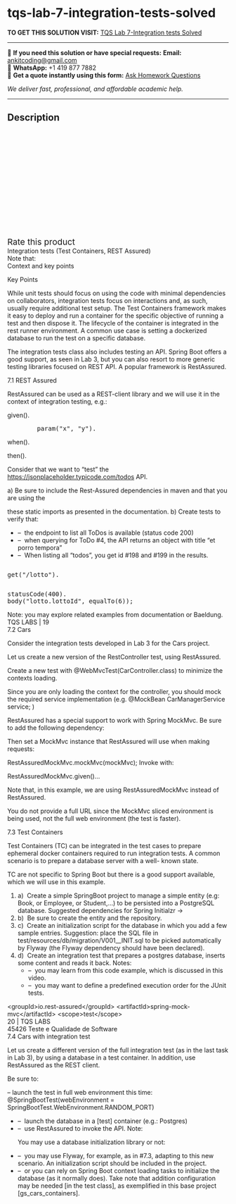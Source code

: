 # tqs-lab-7-integration-tests-solved
**TO GET THIS SOLUTION VISIT:** [TQS Lab 7-Integration tests Solved](https://www.ankitcodinghub.com/product/tqs-lab-7-integration-tests-solved/)


---

📩 **If you need this solution or have special requests:** **Email:** ankitcoding@gmail.com  
📱 **WhatsApp:** +1 419 877 7882  
📄 **Get a quote instantly using this form:** [Ask Homework Questions](https://www.ankitcodinghub.com/services/ask-homework-questions/)

*We deliver fast, professional, and affordable academic help.*

---

<h2>Description</h2>



<div class="kk-star-ratings kksr-auto kksr-align-center kksr-valign-top" data-payload="{&quot;align&quot;:&quot;center&quot;,&quot;id&quot;:&quot;93899&quot;,&quot;slug&quot;:&quot;default&quot;,&quot;valign&quot;:&quot;top&quot;,&quot;ignore&quot;:&quot;&quot;,&quot;reference&quot;:&quot;auto&quot;,&quot;class&quot;:&quot;&quot;,&quot;count&quot;:&quot;0&quot;,&quot;legendonly&quot;:&quot;&quot;,&quot;readonly&quot;:&quot;&quot;,&quot;score&quot;:&quot;0&quot;,&quot;starsonly&quot;:&quot;&quot;,&quot;best&quot;:&quot;5&quot;,&quot;gap&quot;:&quot;4&quot;,&quot;greet&quot;:&quot;Rate this product&quot;,&quot;legend&quot;:&quot;0\/5 - (0 votes)&quot;,&quot;size&quot;:&quot;24&quot;,&quot;title&quot;:&quot;TQS Lab 7-Integration tests Solved&quot;,&quot;width&quot;:&quot;0&quot;,&quot;_legend&quot;:&quot;{score}\/{best} - ({count} {votes})&quot;,&quot;font_factor&quot;:&quot;1.25&quot;}">

<div class="kksr-stars">

<div class="kksr-stars-inactive">
            <div class="kksr-star" data-star="1" style="padding-right: 4px">


<div class="kksr-icon" style="width: 24px; height: 24px;"></div>
        </div>
            <div class="kksr-star" data-star="2" style="padding-right: 4px">


<div class="kksr-icon" style="width: 24px; height: 24px;"></div>
        </div>
            <div class="kksr-star" data-star="3" style="padding-right: 4px">


<div class="kksr-icon" style="width: 24px; height: 24px;"></div>
        </div>
            <div class="kksr-star" data-star="4" style="padding-right: 4px">


<div class="kksr-icon" style="width: 24px; height: 24px;"></div>
        </div>
            <div class="kksr-star" data-star="5" style="padding-right: 4px">


<div class="kksr-icon" style="width: 24px; height: 24px;"></div>
        </div>
    </div>

<div class="kksr-stars-active" style="width: 0px;">
            <div class="kksr-star" style="padding-right: 4px">


<div class="kksr-icon" style="width: 24px; height: 24px;"></div>
        </div>
            <div class="kksr-star" style="padding-right: 4px">


<div class="kksr-icon" style="width: 24px; height: 24px;"></div>
        </div>
            <div class="kksr-star" style="padding-right: 4px">


<div class="kksr-icon" style="width: 24px; height: 24px;"></div>
        </div>
            <div class="kksr-star" style="padding-right: 4px">


<div class="kksr-icon" style="width: 24px; height: 24px;"></div>
        </div>
            <div class="kksr-star" style="padding-right: 4px">


<div class="kksr-icon" style="width: 24px; height: 24px;"></div>
        </div>
    </div>
</div>


<div class="kksr-legend" style="font-size: 19.2px;">
            <span class="kksr-muted">Rate this product</span>
    </div>
    </div>
<div class="page" title="Page 19">
<div class="layoutArea">
<div class="column">
Integration tests (Test Containers, REST Assured)

</div>
</div>
<div class="layoutArea">
<div class="column">
Note that:

</div>
</div>
<div class="layoutArea">
<div class="column">
Context and key points

Key Points

While unit tests should focus on using the code with minimal dependencies on collaborators, integration tests focus on interactions and, as such, usually require additional test setup. The Test Containers framework makes it easy to deploy and run a container for the specific objective of running a test and then dispose it. The lifecycle of the container is integrated in the rest runner environment. A common use case is setting a dockerized database to run the test on a specific database.

The integration tests class also includes testing an API. Spring Boot offers a good support, as seen in Lab 3, but you can also resort to more generic testing libraries focused on REST API. A popular framework is RestAssured.

7.1 REST Assured

RestAssured can be used as a REST-client library and we will use it in the context of integration testing, e.g.:

given().

<pre>        param("x", "y").
</pre>
when().

then().

Consider that we want to “test” the https://jsonplaceholder.typicode.com/todos API.

a) Be sure to include the Rest-Assured dependencies in maven and that you are using the

these static imports as presented in the documentation. b) Create tests to verify that:

<ul>
<li>– &nbsp;the endpoint to list all ToDos is available (status code 200)</li>
<li>– &nbsp;when querying for ToDo #4, the API returns an object with title “et porro tempora”</li>
<li>– &nbsp;When listing all “todos”, you get id #198 and #199 in the results.</li>
</ul>
</div>
</div>
<div class="layoutArea">
<div class="column">
<pre>get("/lotto").
</pre>
</div>
</div>
<div class="layoutArea">
<div class="column">
<pre>statusCode(400).
body("lotto.lottoId", equalTo(6));
</pre>
</div>
</div>
<div class="layoutArea">
<div class="column">
Note: you may explore related examples from documentation or Baeldung.

</div>
</div>
<div class="layoutArea">
<div class="column">
TQS LABS | 19

</div>
</div>
</div>
<div class="page" title="Page 20">
<div class="layoutArea">
<div class="column">
7.2 Cars

Consider the integration tests developed in Lab 3 for the Cars project.

Let us create a new version of the RestController test, using RestAssured.

Create a new test with @WebMvcTest(CarController.class) to minimize the contexts loading.

Since you are only loading the context for the controller, you should mock the required service implementation (e.g. @MockBean CarManagerService service; )

RestAssured has a special support to work with Spring MockMvc. Be sure to add the following dependency:

Then set a MockMvc instance that RestAssured will use when making requests:

RestAssuredMockMvc.mockMvc(mockMvc); Invoke with:

RestAssuredMockMvc.given()…

Note that, in this example, we are using RestAssuredMockMvc instead of RestAssured.

You do not provide a full URL since the MockMvc sliced environment is being used, not the full web environment (the test is faster).

7.3 Test Containers

Test Containers (TC) can be integrated in the test cases to prepare ephemeral docker containers required to run integration tests. A common scenario is to prepare a database server with a well- known state.

TC are not specific to Spring Boot but there is a good support available, which we will use in this example.

<ol>
<li>a) &nbsp;Create a simple SpringBoot project to manage a simple entity (e.g: Book, or Employee, or Student,…) to be persisted into a PostgreSQL database. Suggested dependencies for Spring Initialzr →</li>
<li>b) &nbsp;Be sure to create the entity and the repository.</li>
<li>c) &nbsp;Create an initialization script for the database in which you add a few sample entries.
Suggestion: place the SQL file in test/resources/db/migration/V001__INIT.sql to be picked automatically by Flyway (the Flyway dependency should have been declared).
</li>
<li>d) &nbsp;Create an integration test that prepares a postgres database, inserts some content and reads it back.
Notes:

<ul>
<li>– &nbsp;you may learn from this code example, which is discussed in this video.</li>
<li>– &nbsp;you may want to define a predefined execution order for the JUnit tests.</li>
</ul>
</li>
</ol>
</div>
</div>
<div class="layoutArea">
<div class="column">
&lt;groupId&gt;io.rest-assured&lt;/groupId&gt; &lt;artifactId&gt;spring-mock-mvc&lt;/artifactId&gt; &lt;scope&gt;test&lt;/scope&gt;

</div>
</div>
<div class="layoutArea">
<div class="column">
20 | TQS LABS

</div>
</div>
</div>
<div class="page" title="Page 21">
<div class="layoutArea">
<div class="column">
45426 Teste e Qualidade de Software

</div>
</div>
<div class="layoutArea">
<div class="column">
7.4 Cars with integration test

Let us create a different version of the full integration test (as in the last task in Lab 3), by using a database in a test container. In addition, use RestAssured as the REST client.

Be sure to:

– launch the test in full web environment this time: @SpringBootTest(webEnvironment = SpringBootTest.WebEnvironment.RANDOM_PORT)

<ul>
<li>– &nbsp;launch the database in a [test] container (e.g.: Postgres)</li>
<li>– &nbsp;use RestAssured to invoke the API.
Note:

You may use a database initialization library or not:
</li>
</ul>
<ul>
<li>– &nbsp;you may use Flyway, for example, as in #7.3, adapting to this new scenario. An initialization script should be included in the project.</li>
<li>– &nbsp;or you can rely on Spring Boot context loading tasks to initialize the database (as it normally does). Take note that addition configuration may be needed [in the test class], as exemplified in this base project [gs_cars_containers].</li>
</ul>
</div>
</div>
</div>
